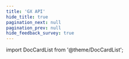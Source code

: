 ```yaml
---
title: 'GX API'
hide_title: true
pagination_next: null
pagination_prev: null
hide_feedback_survey: true
---
```

import DocCardList from '@theme/DocCardList';

<DocCardList/>